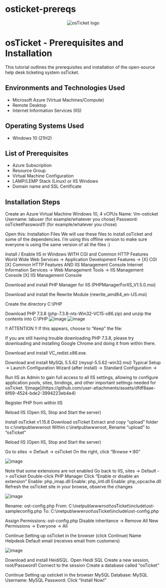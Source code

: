 # osticket-prereqs
<p align="center">
<img src="https://i.imgur.com/Clzj7Xs.png" alt="osTicket logo"/>
</p>

<h1>osTicket - Prerequisites and Installation</h1>
This tutorial outlines the prerequisites and installation of the open-source help desk ticketing system osTicket.<br />



<h2>Environments and Technologies Used</h2>

- Microsoft Azure (Virtual Machines/Compute)
- Remote Desktop
- Internet Information Services (IIS)

<h2>Operating Systems Used </h2>

- Windows 10</b> (21H2)

<h2>List of Prerequisites</h2>

- Azure Subscription
- Resource Group
- Virtual Machine Configuration
- LAMP/LEMP Stack (Linux) or IIS Windows
- Domain name and SSL Certificate

<h2>Installation Steps</h2>



Create an Azure Virtual Machine Windows 10, 4 vCPUs
Name: Vm-osticket
Username: labuser (for example/whatever you chose)
Password: osTicketPassword1! (for example/whatever you chose)



Open this: Installation Files
We will use these files to install osTicket and some of the dependencies. I’m using this offline version to make sure everyone is using the same version of all the files :)

Install / Enable IIS in Windows WITH
CGI and Common HTTP Features
World Wide Web Services -> Application Development Features ->
[X] CGI
[X] Common HTTP Features
AND IIS Management Console
Internet Information Services -> Web Management Tools -> IIS Management Console
	[X] IIS Management Console


Download and install PHP Manager for IIS (PHPManagerForIIS_V1.5.0.msi)

Download and install the Rewrite Module (rewrite_amd64_en-US.msi)

Create the directory C:\PHP

Download PHP 7.3.8 (php-7.3.8-nts-Win32-VC15-x86.zip) and unzip the contents into C:\PHP
![image](https://github.com/user-attachments/assets/efcf5fdc-10f0-4304-9f3d-82ea51936dfc)
![image](https://github.com/user-attachments/assets/c788d073-4966-4eee-aafe-3d921e29eea7)

</p>
!! ATTENTION !!
If this appears, choose to “Keep” the file:
</p>



If you are still having trouble downloading PHP 7.3.8, please try downloading and installing Google Chrome and doing it from within there. 

Download and install VC_redist.x86.exe.

Download and install MySQL 5.5.62 (mysql-5.5.62-win32.msi)
Typical Setup ->
Launch Configuration Wizard (after install) ->
Standard Configuration ->



</p>
Run IIS as Admin to gain full access to all IIS settings, allowing to configure application pools, sites, bindings, and other important settings needed for osTicket.
![image](https://github.com/user-attachments/assets/dfdf8aae-6f69-4524-bde2-3994223eb4e4)
</p>



Register PHP from within IIS

Reload IIS (Open IIS, Stop and Start the server)

Install osTicket v1.15.8
Download osTicket
Extract and copy “upload” folder to c:\inetpub\wwwroot
Within c:\inetpub\wwwroot, Rename “upload” to “osTicket”

Reload IIS (Open IIS, Stop and Start the server)

Go to sites -> Default -> osTicket
On the right, click “Browse *:80”

![image](https://github.com/user-attachments/assets/ca67683b-a5d5-4ae2-ae5c-80c2007944ff)


Note that some extensions are not enabled
Go back to IIS, sites -> Default -> osTicket
Double-click PHP Manager
Click “Enable or disable an extension”
Enable: php_imap.dll
Enable: php_intl.dll
Enable: php_opcache.dll
Refresh the osTicket site in your browse, observe the changes

![image](https://github.com/user-attachments/assets/9ab22975-e918-4da3-92a7-66c38afbab7e)



Rename: ost-config.php
From: C:\inetpub\wwwroot\osTicket\include\ost-sampleconfig.php
To: C:\inetpub\wwwroot\osTicket\include\ost-config.php

Assign Permissions: ost-config.php
Disable inheritance -> Remove All
New Permissions -> Everyone -> All

Continue Setting up osTicket in the browser (click Continue)
Name Helpdesk
Default email (receives email from customers)

![image](https://github.com/user-attachments/assets/a055a6ea-1105-4081-b950-dbfc4d9ebeb2)



Download and install HeidiSQL.
Open Heidi SQL
Create a new session, root/Password1
Connect to the session
Create a database called “osTicket”

Continue Setting up osticket in the browser
MySQL Database: 
MySQL Username:
MySQL Password: 
Click “Install Now!”


